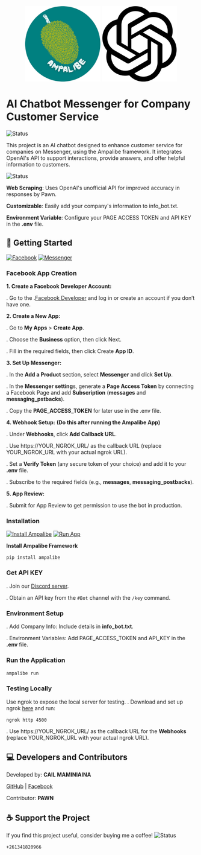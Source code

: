 <div align="center">
  <img src="https://github.com/cailmaminiaina/AI-ChatBot-for-Companies/blob/main/assets/public/ampalibe.png" alt="Ampalibe" width="200"/>
  <img src="https://github.com/cailmaminiaina/AI-ChatBot-for-Companies/blob/main/assets/public/ChatGPT-Logo.svg.png" alt="Openai's AI" width="200"/>
</div>

# **AI Chatbot Messenger for Company Customer Service**

![Status](https://img.shields.io/badge/status-running-brightgreen?style=for-the-badge)

This project is an AI chatbot designed to enhance customer service for companies on Messenger, using the Ampalibe framework. It integrates OpenAI's API to support interactions, provide answers, and offer helpful information to customers.


![Status](https://img.shields.io/badge/FEATURES-red?style=for-the-badge)

**Web Scraping**: Uses OpenAI's unofficial API for improved accuracy in responses by Pawn.

**Customizable**: Easily add your company's information to info_bot.txt.

**Environment Variable**: Configure your PAGE ACCESS TOKEN and API KEY in the **.env** file.


## **🚀 Getting Started**

[![Facebook](https://img.shields.io/badge/Facebook-blue?style=for-the-badge)](https://facebook.com/)
[![Messenger](https://img.shields.io/badge/Messenger-purple?style=for-the-badge)](https://messenger.com/)

### **Facebook App Creation**

**1. Create a Facebook Developer Account:**

  . Go to the .[Facebook Developer](https://developers.facebook.com/) and log in or create an account if you don’t have one.
    
**2. Create a New App:**

        
  . Go to **My Apps** > **Create App**.
  
  . Choose the **Business** option, then click Next.
  
  . Fill in the required fields, then click Create **App ID**.

**3. Set Up Messenger:**

  . In the **Add a Product** section, select **Messenger** and click **Set Up**.
  
  . In the **Messenger setting**s, generate a **Page Access Token** by connecting a Facebook Page and add **Subscription** (**messages** and **messaging_pstbacks**).
  
  . Copy the **PAGE_ACCESS_TOKEN** for later use in the .env file.

**4. Webhook Setup:**
**(Do this after running the Ampalibe App)**

  . Under **Webhooks**, click **Add Callback URL**.
  
  . Use https://YOUR_NGROK_URL/ as the callback URL (replace YOUR_NGROK_URL with your actual ngrok URL).
  
  . Set a **Verify Token** (any secure token of your choice) and add it to your **.env** file.
  
  . Subscribe to the required fields (e.g., **messages**, **messaging_postbacks**).

**5. App Review:**

  . Submit for App Review to get permission to use the bot in production.

### **Installation**

[![Install Ampalibe](https://img.shields.io/badge/Install-Ampalibe-blue?style=for-the-badge)](https://pypi.org/project/ampalibe/)
[![Run App](https://img.shields.io/badge/Run-App-brightgreen?style=for-the-badge)](#)
   
**Install Ampalibe Framework**

    pip install ampalibe
    
### **Get API KEY**

. Join our [Discord server](https://discord.pawan.krd).

. Obtain an API key from the `#Bot` channel with the `/key` command.
   
### **Environment Setup**

. Add Company Info: Include details in **info_bot.txt**.

. Environment Variables: Add PAGE_ACCESS_TOKEN and API_KEY in the **.env** file.

### **Run the Application**

    ampalibe run

### **Testing Locally**

Use ngrok to expose the local server for testing.
. Download and set up ngrok [here](https://ngrok.com/) and run:

    ngrok http 4500
    
. Use https://YOUR_NGROK_URL/ as the callback URL for the **Webhooks** (replace YOUR_NGROK_URL with your actual ngrok URL).

## **💻 Developers and Contributors**

Developed by: **CAIL MAMINIAINA**

[GitHub](https://github.com/maminiainalaic) | [Facebook](https://facebook.com/yvanecail.0)

Contributor: **PAWN**

## **☕ Support the Project**

If you find this project useful, consider buying me a coffee!
![Status](https://img.shields.io/badge/M'Vola-darkgreen)

    +261341820966
